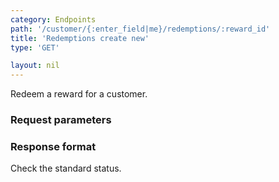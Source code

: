 ```yaml
---
category: Endpoints
path: '/customer/{:enter_field|me}/redemptions/:reward_id'
title: 'Redemptions create new'
type: 'GET'

layout: nil
---
```


Redeem a reward for a customer.

### Request parameters

### Response format

Check the standard status.